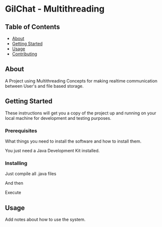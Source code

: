 # GilChat - Multithreading

## Table of Contents

- [About](#about)
- [Getting Started](#getting_started)
- [Usage](#usage)
- [Contributing](../CONTRIBUTING.md)

## About <a name = "about"></a>

A Project using Multithreading Concepts for making realtime communication between User's and file based storage.

## Getting Started <a name = "getting_started"></a>

These instructions will get you a copy of the project up and running on your local machine for development and testing purposes.

### Prerequisites

What things you need to install the software and how to install them.

You just need a Java Development Kit installed.

### Installing


Just compile all .java files

And then

Execute 

## Usage <a name = "usage"></a>

Add notes about how to use the system.
